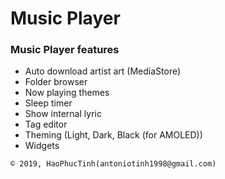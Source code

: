 # Music Player
### Music Player features

- Auto download artist art (MediaStore)
- Folder browser
- Now playing themes
- Sleep timer
- Show internal lyric
- Tag editor
- Theming (Light, Dark, Black (for AMOLED))
- Widgets

```
© 2019, HaoPhucTinh(antoniotinh1998@gmail.com)
```
